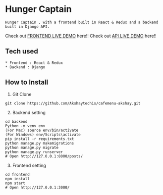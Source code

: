 # Hunger Captain
```
Hunger Captain , with a frontend built in React & Redux and a backend built in Django API.
```
Check out [FRONTEND LIVE DEMO](https://frontend-prince.herokuapp.com/) here!!
Check out [API LIVE DEMO](https://backend-prince.herokuapp.com/) here!!
## Tech used
```
* Frontend : React & Redux
* Backend : Django
```
## How to Install
1. Git Clone
```
git clone https://github.com/Akshaytechis/cafemenu-akshay.git
```
2. Backend setting
```
cd backend
Python -m venv env
(For Mac) source env/bin/activate
(For Windows) env/Scripts\activate
pip install -r requirements.txt
python manage.py makemigrations
python manage.py migrate
python manage.py runserver
# Open http://127.0.0.1:8000/posts/
```
3. Frontend setting
```
cd frontend
npm install
npm start
# Open http://127.0.0.1:3000/
```
